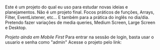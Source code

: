 Este é um projeto do qual eu uso para estudar novas ideias e planejamentos. Não é um projeto final.
Focos práticos de funções, Arrays, Filter, EventListener, etc... E também para a prática do inglês no dia/dia.
Pretendo fazer variações de media queries, Medium Screen, Large Screen e Desktop.

*Projeto ainda em Mobile First*
Para entrar na sessão de login, basta usar o usuario e senha como "admin"
Acesse o projeto pelo link:

